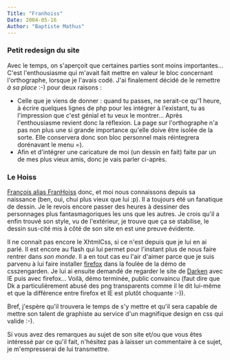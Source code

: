 ```yaml
---
Title: "Franhoiss"
Date: 2004-05-16
Author: "Baptiste Mathus"
---
```




### Petit redesign du site

Avec le temps, on s'aperçoit que certaines parties sont moins
importantes... C'est l'enthousiasme qui m'avait fait mettre en valeur le
bloc concernant l'orthographe, lorsque je l'avais codé. J'ai finalement
décidé de le remettre *à sa place* :-) pour deux raisons :

-   Celle que je viens de donner : quand tu passes, ne serait-ce qu'1
    heure, à écrire quelques lignes de php pour les intégrer à
    l'existant, tu as l'impression que c'est génial et tu veux le
    montrer... Après l'enthousiasme revient donc la réflexion. La page
    sur l'orthographe n'a pas non plus une si grande importance qu'elle
    doive être isolée de la sorte. Elle conservera donc son bloc
    personnel mais réintegrera dorénavant le menu =).
-   Afin et d'intégrer une caricature de moi (un dessin en fait) faite
    par un de mes plus vieux amis, donc je vais parler ci-après.

### Le Hoiss

[François alias FranHoiss](http://franhoiss.fr.st) donc, et moi nous
connaissons depuis sa naissance (ben, oui, chui plus vieux que lui :p).
Il a toujours été un fanatique de dessin. Je le revois encore passer des
heures à dessiner des personnages plus fantasmagoriques les uns que les
autres. Je crois qu'il a enfin trouvé son style, vu de l'extérieur, je
trouve que ça se stabilise, le dessin sus-cité mis à côté de son site en
est une preuve évidente.

Il ne connait pas encore le XhtmlCss, si ce n'est depuis que je lui en
ai parlé. Il est encore au flash qui lui permet pour l'instant plus de
nous faire rentrer dans *son monde*. Il a en tout cas eu l'air d'aimer
parce que je suis parvenu à lui faire installer
[firefox](http://www.mozilla-europe.org/fr "Téléchargez moi ce fichu navigateur si vous utilisez encore IE, bon sang !")
dans la foulée de la démo de csszengarden. Je lui ai ensuite demandé de
regarder le site de [Darken](http://www.psydk.org) avec IE puis avec
firefox... Voilà, démo terminée, public convaincu (faut dire que Dk a
particulièrement abusé des png transparents comme il le dit lui-même et
que la différence entre firefox et IE est plutôt choquante :-)).

Bref, j'espère qu'il trouvera le temps de s'y mettre et qu'il sera
capable de mettre son talent de graphiste au service d'un magnifique
design en css qui valide :-).

Si vous avez des remarques au sujet de son site et/ou que vous êtes
intéressé par ce qu'il fait, n'hésitez pas à laisser un commentaire à ce
sujet, je m'empresserai de lui transmettre.

